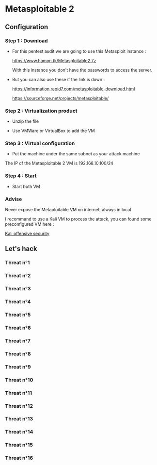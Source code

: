 # Metasploitable 2

## Configuration

### Step 1 : Download

- For this pentest audit we are going to use this Metasploit instance :

    https://www.hamon.tk/Metasploitable2.7z

    With this instance you don't have the passwords to access the server.

- But you can also use these if the link is down :

    https://information.rapid7.com/metasploitable-download.html

    https://sourceforge.net/projects/metasploitable/

### Step 2 : Virtualization product

- Unzip the file

- Use VMWare or VirtualBox to add the VM

### Step 3 : Virtual configuration

- Put the machine under the same subnet as your attack machine

The IP of the Metasploitable 2 VM is 192.168.10.100/24

### Step 4 : Start

- Start both VM

### Advise

Never expose the Metaploitable VM on internet, always in local

I recommand to use a Kali VM to process the attack, you can found some preconfigured VM here :

[Kali offensive security](https://www.offensive-security.com/kali-linux-vm-vmware-virtualbox-image-download/#1572305786534-030ce714-cc3b)

## Let's hack

### Threat n°1
### Threat n°2
### Threat n°3
### Threat n°4
### Threat n°5
### Threat n°6
### Threat n°7
### Threat n°8
### Threat n°9
### Threat n°10
### Threat n°11
### Threat n°12
### Threat n°13
### Threat n°14
### Threat n°15
### Threat n°16


